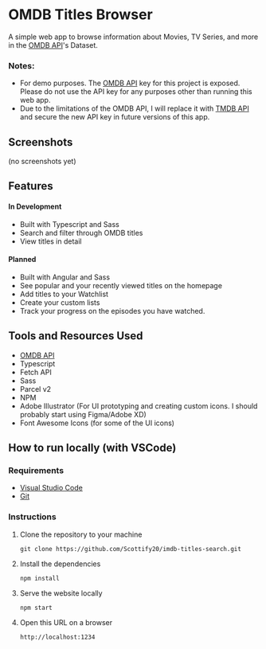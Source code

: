 # OMDB Titles Browser
A simple web app to browse information about Movies, TV Series, and more in the [OMDB API](https://www.omdbapi.com/ "OMDB API's Website")'s Dataset.

### Notes:
* For demo purposes. The [OMDB API](https://www.omdbapi.com/ "OMDB API's Website")
 key for this project is exposed. Please do not use the API key for any purposes other than running this web app.
* Due to the limitations of the OMDB API, I will replace it with [TMDB API](https://developer.themoviedb.org/docs/getting-started "TMDB API Section") and secure the new API key in future versions of this app.

## Screenshots 
(no screenshots yet)

## Features
#### In Development
* Built with Typescript and Sass
* Search and filter through OMDB titles
* View titles in detail

#### Planned
* Built with Angular and Sass
* See popular and your recently viewed titles on the homepage
* Add titles to your Watchlist
* Create your custom lists
* Track your progress on the episodes you have watched.

## Tools and Resources Used
* [OMDB API](https://www.omdbapi.com/ "OMDB API's Website")
* Typescript
* Fetch API
* Sass
* Parcel v2
* NPM
* Adobe Illustrator (For UI prototyping and creating custom icons. I should probably start using Figma/Adobe XD)
* Font Awesome Icons (for some of the UI icons)

## How to run locally (with VSCode)
### Requirements
* [Visual Studio Code](https://code.visualstudio.com/ "VS Code's Homepage")
* [Git](https://git-scm.com/downloads "Git Downloads Section")
### Instructions
1. Clone the repository to your machine
   ```
   git clone https://github.com/Scottify20/imdb-titles-search.git
   ```
2. Install the dependencies
   ```
   npm install
   ```
3. Serve the website locally
   ```
   npm start
   ```
4. Open this URL on a browser
   ```
   http://localhost:1234
   ```
